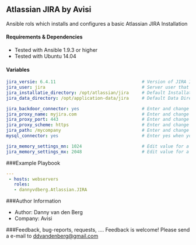 ## Atlassian JIRA by Avisi

Ansible rols which installs and configures a basic Atlassian JIRA Installation


#### Requirements & Dependencies
- Tested with Ansible 1.9.3 or higher
- Tested with Ubuntu 14.04


#### Variables

```yaml
jira_versie: 6.4.11 								# Version of JIRA Installation
jira_user: jira 									# Server user that runs and stops JIRA
jira_installatie_directory: /opt/atlassian/jira 	# Default Installation Directory
jira_data_directory: /opt/application-data/jira 	# Default Data Directory

jira_backdoor_connector: yes  						# Enter and change yes when you want to use a backdoor connector
jira_proxy_name: myjira.com 						# Enter and change your proxyName
jira_proxy_port: 443 								# Enter and change your proxyPort
jira_proxy_scheme: https							# Enter and change your proxyScheme
jira_path: /mycompany								# Enter and change  path if you want to use it
mysql_connector: yes								# Enter yes when you use MySQL as database

jira_memory_settings_mn: 1024 						# Edit value for a different memory setting			
jira_memory_settings_mx: 2048						# Edit value for a different memory settin
```


###Example Playbook
```yaml
---
 - hosts: webservers
   roles:
   - dannyvdberg.Atlassian.JIRA
```


###Author Information
- Author:		Danny van den Berg
- Company:		Avisi


###Feedback, bug-reports, requests, ....
Feedback is welcome! Please send a e-mail to ddvandenberg@gmail.com


